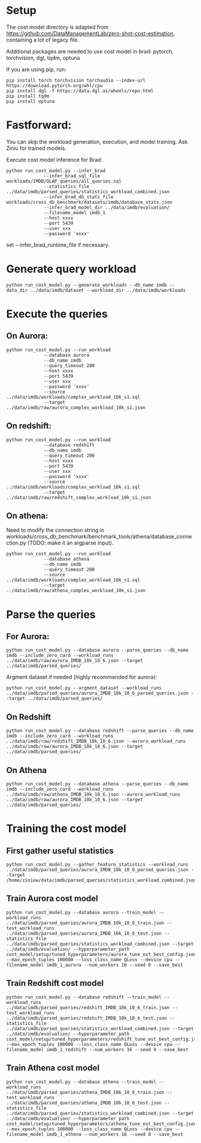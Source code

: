 # Setup
The cost model directory is adapted from https://github.com/DataManagementLab/zero-shot-cost-estimation, 
containing a lot of legacy file.

Additional packages are needed to use cost model in brad: pytorch, torchvision, dgl, tqdm, optuna

If you are using pip, run:
```angular2html
pip install torch torchvision torchaudio --index-url https://download.pytorch.org/whl/cpu
pip install dgl -f https://data.dgl.ai/wheels/repo.html
pip install tqdm
pip install optuna
```

# Fastforward: 

You can skip the workload generation, execution, and model training. Ask Ziniu for trained models.

Execute cost model inference for Brad:
```angular2html
python run_cost_model.py --infer_brad 
              --infer_brad_sql_file workloads/IMDB/OLAP_queries/all_queries.sql
              --statistics_file ../data/imdb/parsed_queries/statistics_workload_combined.json
              --infer_brad_db_stats_file workloads/cross_db_benchmark/datasets/imdb/database_stats.json
              --infer_brad_model_dir ../data/imdb/evaluation/ 
              --filename_model imdb_1
              --host xxxx
              --port 5439
              --user xxx
              --password 'xxxx'
```
set --infer_brad_runtime_file if necessary. 

# Generate query workload
```angular2html
python run_cost_model.py --generate_workloads --db_name imdb --data_dir ../data/imdb/dataset --workload_dir ../data/imdb/workloads
```

# Execute the queries
## On Aurora:
```angular2html
python run_cost_model.py --run_workload 
              --database aurora
              --db_name imdb
              --query_timeout 200 
              --host xxxx
              --port 5439
              --user xxx
              --password 'xxxx'
              --source ../data/imdb/workloads/complex_workload_10k_s1.sql
              --target ../data/imdb/raw/aurora_complex_workload_10k_s1.json
```

## On redshift:
```angular2html
python run_cost_model.py --run_workload 
              --database redshift
              --db_name imdb
              --query_timeout 200
              --host xxxx
              --port 5439
              --user xxx
              --password 'xxxx'
              --source ../data/imdb/workloads/complex_workload_10k_s1.sql
              --target ../data/imdb/raw/redshift_complex_workload_10k_s1.json
```

## On athena:
Need to modify the connection string in workloads/cross_db_benchmark/benchmark_tools/athena/database_connection.py
(TODO: make it an argparse input).
```angular2html
python run_cost_model.py --run_workload 
              --database athena
              --db_name imdb
              --query_timeout 200
              --source ../data/imdb/workloads/complex_workload_10k_s1.sql
              --target ../data/imdb/raw/athena_complex_workload_10k_s1.json
```

# Parse the queries

## For Aurora:
```angular2html
python run_cost_model.py --database aurora --parse_queries --db_name imdb --include_zero_card --workload_runs ../data/imdb/raw/aurora_IMDB_10k_10_6.json --target ../data/imdb/parsed_queries/
```

Argment dataset if needed (highly recommended for aurora):
```angular2html
python run_cost_model.py --argment_dataset --workload_runs ../data/imdb/parsed_queries/aurora_IMDB_10k_10_6_parsed_queries.json --target ../data/imdb/parsed_queries/
```


## On Redshift
```angular2html
python run_cost_model.py --database redshift --parse_queries --db_name imdb --include_zero_card --workload_runs ../data/imdb/raw/redshift_IMDB_10k_10_6.json --aurora_workload_runs ../data/imdb/raw/aurora_IMDB_10k_10_6.json --target ../data/imdb/parsed_queries/
```

## On Athena
```angular2html
python run_cost_model.py --database athena --parse_queries --db_name imdb --include_zero_card --workload_runs ../data/imdb/raw/athena_IMDB_10k_10_6.json --aurora_workload_runs ../data/imdb/raw/aurora_IMDB_10k_10_6.json --target ../data/imdb/parsed_queries/
```

# Training the cost model


## First gather useful statistics

```angular2html
python run_cost_model.py --gather_feature_statistics --workload_runs ../data/imdb/parsed_queries/aurora_IMDB_10k_10_6_parsed_queries.json --target /home/ziniuw/data/imdb/parsed_queries/statistics_workload_combined.json
```

## Train Aurora cost model

```angular2html
python run_cost_model.py --database aurora --train_model --workload_runs ../data/imdb/parsed_queries/aurora_IMDB_10k_10_6_train.json --test_workload_runs ../data/imdb/parsed_queries/aurora_IMDB_10k_10_6_test.json --statistics_file ../data/imdb/parsed_queries/statistics_workload_combined.json --target ../data/imdb/evaluation/ --hyperparameter_path cost_model/setup/tuned_hyperparameters/aurora_tune_est_best_config.json --max_epoch_tuples 100000 --loss_class_name QLoss --device cpu --filename_model imdb_1_aurora --num_workers 16 --seed 0 --save_best
```

## Train Redshift cost model

```angular2html
python run_cost_model.py --database redshift --train_model --workload_runs ../data/imdb/parsed_queries/redshift_IMDB_10k_10_6_train.json --test_workload_runs ../data/imdb/parsed_queries/redshift_IMDB_10k_10_6_test.json --statistics_file ../data/imdb/parsed_queries/statistics_workload_combined.json --target ../data/imdb/evaluation/ --hyperparameter_path cost_model/setup/tuned_hyperparameters/redshift_tune_est_best_config.json --max_epoch_tuples 100000 --loss_class_name QLoss --device cpu --filename_model imdb_1_redshift --num_workers 16 --seed 0 --save_best
```

## Train Athena cost model

```angular2html
python run_cost_model.py --database athena --train_model --workload_runs ../data/imdb/parsed_queries/athena_IMDB_10k_10_6_train.json --test_workload_runs ../data/imdb/parsed_queries/athena_IMDB_10k_10_6_test.json --statistics_file ../data/imdb/parsed_queries/statistics_workload_combined.json --target ../data/imdb/evaluation/ --hyperparameter_path cost_model/setup/tuned_hyperparameters/athena_tune_est_best_config.json --max_epoch_tuples 100000 --loss_class_name QLoss --device cpu --filename_model imdb_1_athena --num_workers 16 --seed 0 --save_best
```


